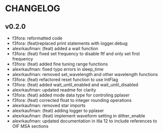 # CHANGELOG

## v0.2.0

- f3fora: reformatted code
- f3fora: (feat)replaced print statements with logger.debug
- alexrkaufman: (feat) added a wait function
- f3fora: (feat) fixed set frequency to disable ftf and only set first frequency
- f3fora: (feat) added fine tuning range functions
- alexrkaufman: fixed typo errors in sleep_time
- alexrkaufman: removed set_wavelength and other wavelength functions
- f3fora: (feat) refactored reset function to use IntFlag
- f3fora: (feat) added wait_until_enabled and wait_until_disabled
- alexrkaufman: updated readme for clarity
- f3fora: (feat) added mode data type for controling pplaser
- f3fora: (feat) corrected float to integer rounding operations
- alexrkaufman: removed star imports
- alexrkaufman: (feat) adding logger to pplaser
- alexrkaufman: (feat) implement waveform setting in dither_enable
- alexrkaufman: updated documentation in itla 12 to include references to OIF MSA sections
